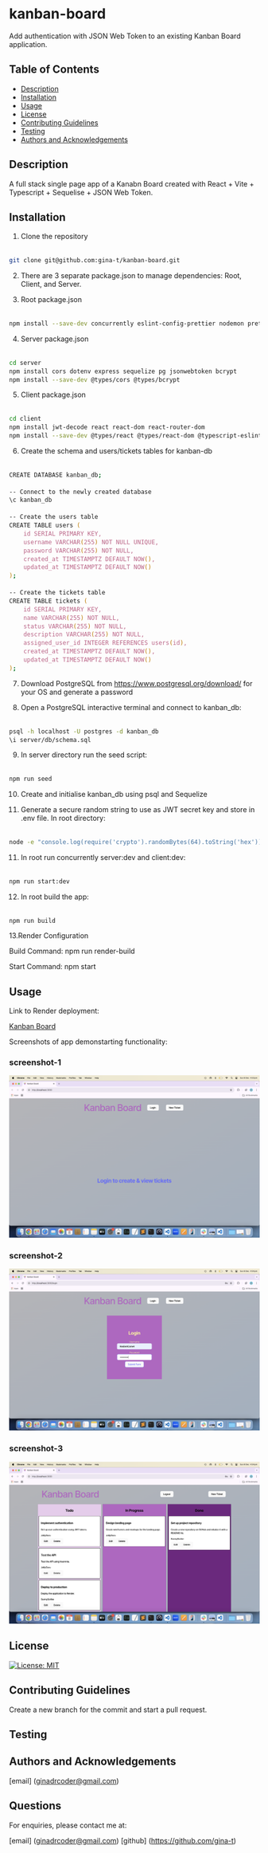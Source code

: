 # kanban-board

Add authentication with JSON Web Token to an existing Kanban Board application.

## Table of Contents

- [Description](#description)
- [Installation](#installation)
- [Usage](#usage)
- [License](#license)
- [Contributing Guidelines](#contributing-guidelines)
- [Testing](#testing)
- [Authors and Acknowledgements](#authors-and-acknowledgements)


## Description

A full stack single page app of a Kanabn Board created with React + Vite + Typescript + Sequelise + JSON Web Token.

## Installation

1. Clone the repository

```zsh

git clone git@github.com:gina-t/kanban-board.git

```

2. There are 3 separate package.json to manage dependencies: Root, Client, and Server.

3. Root package.json

```zsh

npm install --save-dev concurrently eslint-config-prettier nodemon prettier typescript wait-on

```
4. Server package.json

```zsh

cd server
npm install cors dotenv express sequelize pg jsonwebtoken bcrypt
npm install --save-dev @types/cors @types/bcrypt

```

5. Client package.json

```zsh

cd client
npm install jwt-decode react react-dom react-router-dom 
npm install --save-dev @types/react @types/react-dom @typescript-eslint @vitejs/plugin-react eslint eslint-plugin-react-hooks eslint-plugin-react-refresh typescript vite

```

6. Create the schema and users/tickets tables for kanban-db

```zsh

CREATE DATABASE kanban_db;

-- Connect to the newly created database
\c kanban_db

-- Create the users table
CREATE TABLE users (
    id SERIAL PRIMARY KEY,
    username VARCHAR(255) NOT NULL UNIQUE,
    password VARCHAR(255) NOT NULL,
    created_at TIMESTAMPTZ DEFAULT NOW(),
    updated_at TIMESTAMPTZ DEFAULT NOW()
);

-- Create the tickets table
CREATE TABLE tickets (
    id SERIAL PRIMARY KEY,
    name VARCHAR(255) NOT NULL,
    status VARCHAR(255) NOT NULL,
    description VARCHAR(255) NOT NULL,
    assigned_user_id INTEGER REFERENCES users(id),
    created_at TIMESTAMPTZ DEFAULT NOW(),
    updated_at TIMESTAMPTZ DEFAULT NOW()
);

```

7. Download PostgreSQL from https://www.postgresql.org/download/ for your OS and generate a password

8. Open a PostgreSQL interactive terminal and connect to kanban_db:

```zsh

psql -h localhost -U postgres -d kanban_db
\i server/db/schema.sql

```

9. In server directory run the seed script:

```zsh

npm run seed

```

10. Create and initialise kanban_db using psql and Sequelize

11. Generate a secure random string to use as JWT secret key and store in .env file. In root directory:

```zsh

node -e "console.log(require('crypto').randomBytes(64).toString('hex'))"

```
11. In root run concurrently server:dev and client:dev:

```zsh

npm run start:dev

```
12. In root build the app:

```zsh

npm run build

```
13.Render Configuration

Build Command: npm run render-build

Start Command: npm start


## Usage

Link to Render deployment:

[Kanban Board](https://kanban-board-3tdv.onrender.com)


Screenshots of app demonstarting functionality:

### screenshot-1
![home page](./client/src/assets/screenshot-1.png)

### screenshot-2
![login page](./client/src/assets/screenshot-2.png)

### screenshot-3
![board page](./client/src/assets/screenshot-3.png)

## License

[![License: MIT](https://img.shields.io/badge/License-MIT-yellow.svg)](https://opensource.org/licenses/MIT)

## Contributing Guidelines

Create a new branch for the commit and start a pull request.

## Testing


## Authors and Acknowledgements

[email] (ginadrcoder@gmail.com)


## Questions

For enquiries, please contact me at:

[email] (ginadrcoder@gmail.com)
[github] (https://github.com/gina-t)


